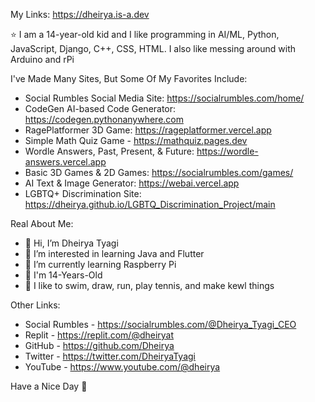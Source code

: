 My Links: https://dheirya.is-a.dev

⭐ I am a 14-year-old kid and I like programming in AI/ML, Python, JavaScript, Django, C++, CSS, HTML. I also like messing around with Arduino and rPi

I've Made Many Sites, But Some Of My Favorites Include:
- Social Rumbles Social Media Site: https://socialrumbles.com/home/
- CodeGen AI-based Code Generator: https://codegen.pythonanywhere.com
- RagePlatformer 3D Game: https://rageplatformer.vercel.app
- Simple Math Quiz Game - https://mathquiz.pages.dev
- Wordle Answers, Past, Present, & Future: https://wordle-answers.vercel.app
- Basic 3D Games & 2D Games: https://socialrumbles.com/games/
- AI Text & Image Generator: https://webai.vercel.app
- LGBTQ+ Discrimination Site: https://dheirya.github.io/LGBTQ_Discrimination_Project/main

Real About Me:
- 👋 Hi, I’m Dheirya Tyagi
- 👀 I’m interested in learning Java and Flutter
- 🌱 I’m currently learning Raspberry Pi
- 🧒 I'm 14-Years-Old
- 🚀 I like to swim, draw, run, play tennis, and make kewl things

Other Links:
- Social Rumbles - https://socialrumbles.com/@Dheirya_Tyagi_CEO
- Replit - https://replit.com/@dheiryat
- GitHub - https://github.com/Dheirya
- Twitter - https://twitter.com/DheiryaTyagi
- YouTube - https://www.youtube.com/@dheirya

Have a Nice Day 👋
